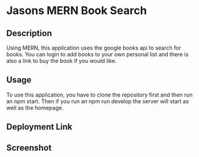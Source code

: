 # Jasons MERN Book Search

## Description
Using MERN, this application uses the google books api to search for books. You can login to add books to your own personal list and there is also a link to buy the book if you would like.

## Usage
To use this application, you have to clone the repository first and then run an npm start. Then if you run an npm run develop the server will start as well as the homepage.

## Deployment Link

## Screenshot
